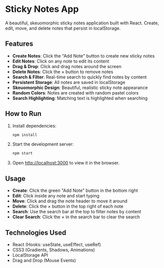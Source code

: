 # Sticky Notes App

A beautiful, skeuomorphic sticky notes application built with React. Create, edit, move, and delete notes that persist in localStorage.

## Features

- **Create Notes**: Click the "Add Note" button to create new sticky notes
- **Edit Notes**: Click on any note to edit its content
- **Drag & Drop**: Click and drag notes around the screen
- **Delete Notes**: Click the × button to remove notes
- **Search & Filter**: Real-time search to quickly find notes by content
- **Persistent Storage**: All notes are saved in localStorage
- **Skeuomorphic Design**: Beautiful, realistic sticky note appearance
- **Random Colors**: Notes are created with random pastel colors
- **Search Highlighting**: Matching text is highlighted when searching

## How to Run

1. Install dependencies:
   ```bash
   npm install
   ```

2. Start the development server:
   ```bash
   npm start
   ```

3. Open [http://localhost:3000](http://localhost:3000) to view it in the browser.

## Usage

- **Create**: Click the green "Add Note" button in the bottom right
- **Edit**: Click inside any note and start typing
- **Move**: Click and drag the note header to move it around
- **Delete**: Click the × button in the top right of each note
- **Search**: Use the search bar at the top to filter notes by content
- **Clear Search**: Click the × in the search bar to clear the search

## Technologies Used

- React (Hooks: useState, useEffect, useRef)
- CSS3 (Gradients, Shadows, Animations)
- LocalStorage API
- Drag and Drop (Mouse Events)